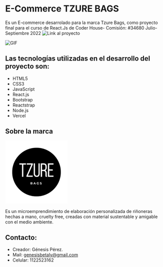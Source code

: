 # E-Commerce TZURE BAGS

Es un E-commerce desarrolado para la marca Tzure Bags, como proyecto final para el curso de React.Js de Coder House- Comisión: #34680 Julio- Septiembre 2022
![Link al proyecto](https://project-react-azure.vercel.app/)

![GIF](https://media.giphy.com/media/tp9qSGTQI4znyGb2Rq/giphy.gif)

## Las tecnologías utilizadas en el desarrollo del proyecto son:
* HTML5
* CSS3
* JavaScript 
* React.js
* Bootstrap 
* Reactstrap
* Node.js
* Vercel

## Sobre la marca
 <img  src="./public/img/favicon.ico" width="200vh" />

Es un microemprendimiento de elaboración personalizada de riñoneras hechas a mano, cruelty free, creadas con material sustentable y amigable con el medio ambiente. 

## Contacto:
* Creador: Génesis Pérez.
* Mail: genesisbetaly@gmail.com
* Celular: 1122523162



